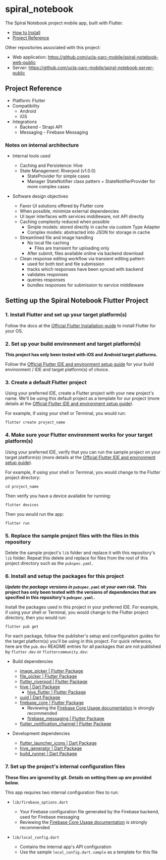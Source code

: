 # spiral_notebook

The Spiral Notebook project mobile app, built with Flutter. 

- [How to Install](#setting-up-the-spiral-notebook-flutter-project)
- [Project Reference](#project-reference)

Other repositories associated with this project:
- Web application: https://github.com/ucla-oarc-mobile/spiral-notebook-web-public
- Server: https://github.com/ucla-oarc-mobile/spiral-notebook-server-public

## Project Reference

- Platform: Flutter
- Compatibility 
  + Android
  + iOS
- Integrations
  + Backend - Strapi API
  + Messaging - Firebase Messaging

### Notes on internal architecture

- Internal tools used
  + Caching and Persistence: Hive
  + State Management: Riverpod (v1.0.0)
    * StateProvider for simple cases
    * Manager StateNotifier class pattern + StateNotifierProvider for more complex cases

- Software design objectives
  + Favor UI solutions offered by Flutter core
  - When possible, minimize external dependencies
  - UI layer interfaces with services middleware, not API directly
  - Caching complexity reduced when possible
    + Simple models: stored directly in cache via custom Type Adapter
    + Complex models: abstracted into JSON for storage in cache
  - Streamlined file and image handling
    + No local file caching
      * Files are transient for uploading only
    + After submit, files available online via backend download
  - Clean response editing workflow via transient editing pattern
    - used for both text and file submission
    - tracks which responses have been synced with backend
    - validates responses
    - queries responses
    - bundles responses for submission to service middleware

## Setting up the Spiral Notebook Flutter Project

### 1\. Install Flutter and set up your target platform(s)

Follow the docs at the [Official Flutter Installation guide](https://docs.flutter.dev/get-started/install) to install Flutter for your OS.

### 2\. Set up your build environment and target platform(s)

**This project has only been tested with iOS and Android target platforms.**

Follow the [Official Flutter IDE and environment setup guide](https://docs.flutter.dev/get-started/test-drive) for your build environment / IDE and target platform(s) of choice.

### 3\. Create a default Flutter project

Using your preferred IDE, create a Flutter project with your new project's name. We'll be using this default project as a template for our project (more details at the [Official Flutter IDE and environment setup guide](https://docs.flutter.dev/get-started/test-drive)).
  
For example, if using your shell or Terminal, you would run:

    flutter create project_name

### 4\. Make sure your Flutter environment works for your target platform(s)

Using your preferred IDE, verify that you can run the sample project on your target platform(s) (more details at the [Official Flutter IDE and environment setup guide](https://docs.flutter.dev/get-started/test-drive)).

For example, if using your shell or Terminal, you would change to the Flutter project directory:

    cd project_name

Then verify you have a device available for running:

    flutter devices

Then you would run the app:

    flutter run

### 5\. Replace the sample project files with the files in this repository

Delete the sample project's `lib` folder and replace it with this repository's `lib` folder. Repeat this delete and replace for files from the root of this project directory such as the `pubspec.yaml`.

### 6\. Install and setup the packages for this project

***Update the package versions in `pubspec.yaml` at your own risk.* This project has only been tested with the versions of dependencies that are specified in this repository's `pubspec.yaml.`**

Install the packages used in this project in your preferred IDE. For example, if using your shell or Terminal, you would change to the Flutter project directory, then you would run:

    flutter pub get

For each package, follow the publisher's setup and configuration guides for the target platform(s) you'll be using in this project. For quick reference, here are the `pub.dev` README entries for all packages that are not published by `flutter.dev` or `fluttercommunity.dev`:

- Build dependencies
  + [image_picker | Flutter Package](https://pub.dev/packages/image_picker)
  + [file_picker | Flutter Package](https://pub.dev/packages/file_picker)
  + [flutter_riverpod | Flutter Package](https://pub.dev/packages/flutter_riverpod)
  + [hive | Dart Package](https://pub.dev/packages/hive)
    * [hive_flutter | Flutter Package](https://pub.dev/packages/hive_flutter)
  + [uuid | Dart Package](https://pub.dev/packages/uuid)
  + [firebase_core | Flutter Package](https://pub.dev/packages/firebase_core)
    * Reviewing the [Firebase Core Usage documentation](https://firebase.google.com/docs/flutter/setup) is strongly recommended
    + [firebase_messaging | Flutter Package](https://pub.dev/packages/firebase_messaging)
  + [flutter_notification_channel | Flutter Package](https://pub.dev/packages/flutter_notification_channel)

- Development dependencies
  + [flutter_launcher_icons | Dart Package](https://pub.dev/packages/flutter_launcher_icons)
  + [hive_generator | Dart Package](https://pub.dev/packages/hive_generator)
  + [build_runner | Dart Package](https://pub.dev/packages/build_runner)


### 7\. Set up the project's internal configuration files

**These files are ignored by git. Details on setting them up are provided below.**

This app requires two internal configuration files to run:

- `lib/firebase_options.dart`
  - Your Firebase configuration file generated by the Firebase backend, used for Firebase messaging
  - Reviewing the [Firebase Core Usage documentation](https://firebase.google.com/docs/flutter/setup) is strongly recommended

- `lib/local_config.dart`
  - Contains the internal app's API configuration
  - Use the sample `local_config.dart.sample` as a template for this file

